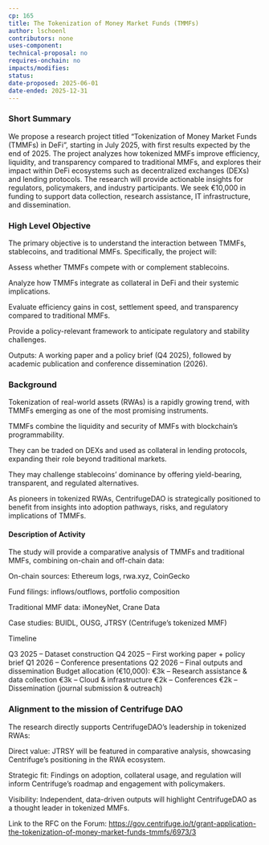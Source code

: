 ```yaml
---
cp: 165
title: The Tokenization of Money Market Funds (TMMFs)
author: lschoenl
contributors: none
uses-component: 
technical-proposal: no
requires-onchain: no
impacts/modifies: 
status: 
date-proposed: 2025-06-01
date-ended: 2025-12-31
---
```


### Short Summary 

 We propose a research project titled “Tokenization of Money Market Funds (TMMFs) in DeFi”, starting in July 2025, with first results expected by the end of 2025. The project analyzes how tokenized MMFs improve efficiency, liquidity, and transparency compared to traditional MMFs, and explores their impact within DeFi ecosystems such as decentralized exchanges (DEXs) and lending protocols. The research will provide actionable insights for regulators, policymakers, and industry participants. We seek €10,000 in funding to support data collection, research assistance, IT infrastructure, and dissemination.

### High Level Objective

The primary objective is to understand the interaction between TMMFs, stablecoins, and traditional MMFs. Specifically, the project will:

Assess whether TMMFs compete with or complement stablecoins.

Analyze how TMMFs integrate as collateral in DeFi and their systemic implications.

Evaluate efficiency gains in cost, settlement speed, and transparency compared to traditional MMFs.

Provide a policy-relevant framework to anticipate regulatory and stability challenges.

Outputs: A working paper and a policy brief (Q4 2025), followed by academic publication and conference dissemination (2026).

### Background

Tokenization of real-world assets (RWAs) is a rapidly growing trend, with TMMFs emerging as one of the most promising instruments. 

TMMFs combine the liquidity and security of MMFs with blockchain’s programmability. 

They can be traded on DEXs and used as collateral in lending protocols, expanding their role beyond traditional markets.

They may challenge stablecoins’ dominance by offering yield-bearing, transparent, and regulated alternatives.

As pioneers in tokenized RWAs, CentrifugeDAO is strategically positioned to benefit from insights into adoption pathways, risks, and regulatory implications of TMMFs.

#### Description of Activity 

The study will provide a comparative analysis of TMMFs and traditional MMFs, combining on-chain and off-chain data:

On-chain sources: Ethereum logs, rwa.xyz, CoinGecko

Fund filings: inflows/outflows, portfolio composition

Traditional MMF data: iMoneyNet, Crane Data

Case studies: BUIDL, OUSG, JTRSY (Centrifuge’s tokenized MMF)

Timeline

Q3 2025 – Dataset construction
Q4 2025 – First working paper + policy brief
Q1 2026 – Conference presentations
Q2 2026 – Final outputs and dissemination
Budget allocation (€10,000):
€3k – Research assistance & data collection
€3k – Cloud & infrastructure
€2k – Conferences
€2k – Dissemination (journal submission & outreach)

 
### Alignment to the mission of Centrifuge DAO 

The research directly supports CentrifugeDAO’s leadership in tokenized RWAs:

Direct value: JTRSY will be featured in comparative analysis, showcasing Centrifuge’s positioning in the RWA ecosystem.

Strategic fit: Findings on adoption, collateral usage, and regulation will inform Centrifuge’s roadmap and engagement with policymakers.

Visibility: Independent, data-driven outputs will highlight CentrifugeDAO as a thought leader in tokenized MMFs.


Link to the RFC on the Forum: https://gov.centrifuge.io/t/grant-application-the-tokenization-of-money-market-funds-tmmfs/6973/3

